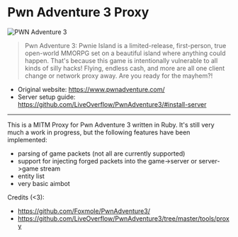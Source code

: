 # Pwn Adventure 3 Proxy

![PWN Adventure 3](https://camo.githubusercontent.com/71b900b6bd6f3feb4c0d9961e94120e8d188d5fb/687474703a2f2f7777772e70776e616476656e747572652e636f6d2f696d672f6c6f676f2e706e67)

> Pwn Adventure 3: Pwnie Island is a limited-release, first-person, true open-world MMORPG set on a beautiful island where anything could happen. That's because this game is intentionally vulnerable to all kinds of silly hacks! Flying, endless cash, and more are all one client change or network proxy away. Are you ready for the mayhem?!

- Original website: https://www.pwnadventure.com/
- Server setup guide: https://github.com/LiveOverflow/PwnAdventure3/#install-server

--- 

This is a MITM Proxy for Pwn Adventure 3 written in Ruby. It's still very much a work in progress, but the following features have been implemented:

- parsing of game packets (not all are currently supported)
- support for injecting forged packets into the game->server or server->game stream
- entity list
- very basic aimbot

Credits (<3):

- https://github.com/Foxmole/PwnAdventure3/
- https://github.com/LiveOverflow/PwnAdventure3/tree/master/tools/proxy
